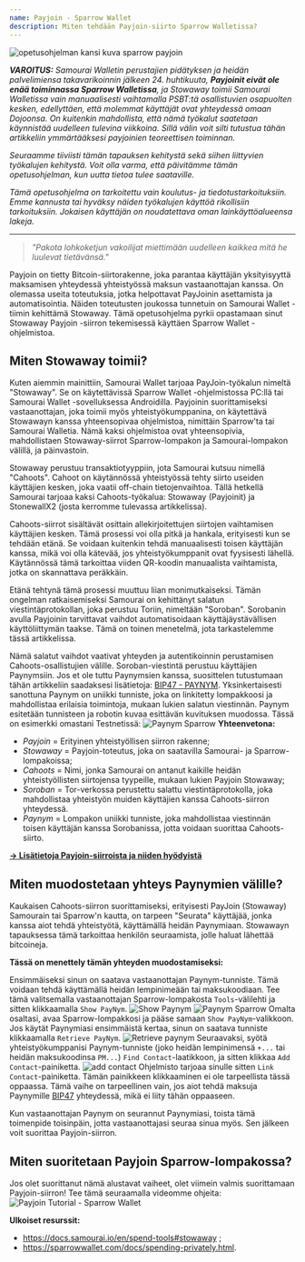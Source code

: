 ```yaml
---
name: Payjoin - Sparrow Wallet
description: Miten tehdään Payjoin-siirto Sparrow Walletissa?
---
```

![opetusohjelman kansi kuva sparrow payjoin](assets/cover.webp)

***VAROITUS:** Samourai Walletin perustajien pidätyksen ja heidän palvelimiensa takavarikoinnin jälkeen 24. huhtikuuta, **Payjoinit eivät ole enää toiminnassa Sparrow Walletissa**, ja Stowaway toimii Samourai Walletissa vain manuaalisesti vaihtamalla PSBT:tä osallistuvien osapuolten kesken, edellyttäen, että molemmat käyttäjät ovat yhteydessä omaan Dojoonsa. On kuitenkin mahdollista, että nämä työkalut saatetaan käynnistää uudelleen tulevina viikkoina. Sillä välin voit silti tutustua tähän artikkeliin ymmärtääksesi payjoinien teoreettisen toiminnan.*

_Seuraamme tiiviisti tämän tapauksen kehitystä sekä siihen liittyvien työkalujen kehitystä. Voit olla varma, että päivitämme tämän opetusohjelman, kun uutta tietoa tulee saataville._

_Tämä opetusohjelma on tarkoitettu vain koulutus- ja tiedotustarkoituksiin. Emme kannusta tai hyväksy näiden työkalujen käyttöä rikollisiin tarkoituksiin. Jokaisen käyttäjän on noudatettava oman lainkäyttöalueensa lakeja._

---

> *"Pakota lohkoketjun vakoilijat miettimään uudelleen kaikkea mitä he luulevat tietävänsä."*

Payjoin on tietty Bitcoin-siirtorakenne, joka parantaa käyttäjän yksityisyyttä maksamisen yhteydessä yhteistyössä maksun vastaanottajan kanssa. On olemassa useita toteutuksia, jotka helpottavat PayJoinin asettamista ja automatisointia. Näiden toteutusten joukossa tunnetuin on Samourai Wallet -tiimin kehittämä Stowaway. Tämä opetusohjelma pyrkii opastamaan sinut Stowaway Payjoin -siirron tekemisessä käyttäen Sparrow Wallet -ohjelmistoa.

## Miten Stowaway toimii?

Kuten aiemmin mainittiin, Samourai Wallet tarjoaa PayJoin-työkalun nimeltä "Stowaway". Se on käytettävissä Sparrow Wallet -ohjelmistossa PC:llä tai Samourai Wallet -sovelluksessa Androidilla. Payjoinin suorittamiseksi vastaanottajan, joka toimii myös yhteistyökumppanina, on käytettävä Stowawayn kanssa yhteensopivaa ohjelmistoa, nimittäin Sparrow'ta tai Samourai Walletia. Nämä kaksi ohjelmistoa ovat yhteensopivia, mahdollistaen Stowaway-siirrot Sparrow-lompakon ja Samourai-lompakon välillä, ja päinvastoin.

Stowaway perustuu transaktiotyyppiin, jota Samourai kutsuu nimellä "Cahoots". Cahoot on käytännössä yhteistyössä tehty siirto useiden käyttäjien kesken, joka vaatii off-chain tietojenvaihtoa. Tällä hetkellä Samourai tarjoaa kaksi Cahoots-työkalua: Stowaway (Payjoinit) ja StonewallX2 (josta kerromme tulevassa artikkelissa).

Cahoots-siirrot sisältävät osittain allekirjoitettujen siirtojen vaihtamisen käyttäjien kesken. Tämä prosessi voi olla pitkä ja hankala, erityisesti kun se tehdään etänä. Se voidaan kuitenkin tehdä manuaalisesti toisen käyttäjän kanssa, mikä voi olla kätevää, jos yhteistyökumppanit ovat fyysisesti lähellä. Käytännössä tämä tarkoittaa viiden QR-koodin manuaalista vaihtamista, jotka on skannattava peräkkäin.

Etänä tehtynä tämä prosessi muuttuu liian monimutkaiseksi. Tämän ongelman ratkaisemiseksi Samourai on kehittänyt salatun viestintäprotokollan, joka perustuu Toriin, nimeltään "Soroban". Sorobanin avulla Payjoinin tarvittavat vaihdot automatisoidaan käyttäjäystävällisen käyttöliittymän taakse. Tämä on toinen menetelmä, jota tarkastelemme tässä artikkelissa.

Nämä salatut vaihdot vaativat yhteyden ja autentikoinnin perustamisen Cahoots-osallistujien välille. Soroban-viestintä perustuu käyttäjien Paynymsiin. Jos et ole tuttu Paynymsien kanssa, suosittelen tutustumaan tähän artikkeliin saadaksesi lisätietoja: [BIP47 - PAYNYM](https://planb.network/tutorials/privacy/paynym-bip47).
Yksinkertaisesti sanottuna Paynym on uniikki tunniste, joka on linkitetty lompakkoosi ja mahdollistaa erilaisia toimintoja, mukaan lukien salatun viestinnän. Paynym esitetään tunnisteen ja robotin kuvaa esittävän kuvituksen muodossa. Tässä on esimerkki omastani Testnetissä: ![Paynym Sparrow](assets/en/1.webp)
**Yhteenvetona:**
- *Payjoin* = Erityinen yhteistyöllisen siirron rakenne;
- *Stowaway* = Payjoin-toteutus, joka on saatavilla Samourai- ja Sparrow-lompakoissa;
- *Cahoots* = Nimi, jonka Samourai on antanut kaikille heidän yhteistyöllisten siirtojensa tyypeille, mukaan lukien Payjoin Stowaway;
- *Soroban* = Tor-verkossa perustettu salattu viestintäprotokolla, joka mahdollistaa yhteistyön muiden käyttäjien kanssa Cahoots-siirron yhteydessä.
- *Paynym* = Lompakon uniikki tunniste, joka mahdollistaa viestinnän toisen käyttäjän kanssa Sorobanissa, jotta voidaan suorittaa Cahoots-siirto.

[**-> Lisätietoja Payjoin-siirroista ja niiden hyödyistä**](https://planb.network/tutorials/privacy/payjoin)

## Miten muodostetaan yhteys Paynymien välille?

Kaukaisen Cahoots-siirron suorittamiseksi, erityisesti PayJoin (Stowaway) Samourain tai Sparrow'n kautta, on tarpeen "Seurata" käyttäjää, jonka kanssa aiot tehdä yhteistyötä, käyttämällä heidän Paynymiaan. Stowawayn tapauksessa tämä tarkoittaa henkilön seuraamista, jolle haluat lähettää bitcoineja.

**Tässä on menettely tämän yhteyden muodostamiseksi:**

Ensimmäiseksi sinun on saatava vastaanottajan Paynym-tunniste. Tämä voidaan tehdä käyttämällä heidän lempinimeään tai maksukoodiaan. Tee tämä valitsemalla vastaanottajan Sparrow-lompakosta `Tools`-välilehti ja sitten klikkaamalla `Show PayNym`.
![Show Paynym](assets/notext/2.webp)
![Paynym Sparrow](assets/en/1.webp)
Omalta osaltasi, avaa Sparrow-lompakkosi ja pääse samaan `Show PayNym`-valikkoon. Jos käytät Paynymiasi ensimmäistä kertaa, sinun on saatava tunniste klikkaamalla `Retrieve PayNym`.
![Retrieve paynym](assets/notext/3.webp)
Seuraavaksi, syötä yhteistyökumppanisi Paynym-tunniste (joko heidän lempinimensä `+...` tai heidän maksukoodinsa `PM...`) `Find Contact`-laatikkoon, ja sitten klikkaa `Add Contact`-painiketta.
![add contact](assets/notext/4.webp)
Ohjelmisto tarjoaa sinulle sitten `Link Contact`-painiketta. Tämän painikkeen klikkaaminen ei ole tarpeellista tässä oppaassa. Tämä vaihe on tarpeellinen vain, jos aiot tehdä maksuja Paynymille [BIP47](https://planb.network/tutorials/privacy/paynym-bip47) yhteydessä, mikä ei liity tähän oppaaseen.

Kun vastaanottajan Paynym on seurannut Paynymiasi, toista tämä toimenpide toisinpäin, jotta vastaanottajasi seuraa sinua myös. Sen jälkeen voit suorittaa Payjoin-siirron.

## Miten suoritetaan Payjoin Sparrow-lompakossa?
Jos olet suorittanut nämä alustavat vaiheet, olet viimein valmis suorittamaan Payjoin-siirron! Tee tämä seuraamalla videomme ohjeita:
![Payjoin Tutorial - Sparrow Wallet](https://youtu.be/ZQxKod3e0Mg)

**Ulkoiset resurssit:**
- https://docs.samourai.io/en/spend-tools#stowaway ;
- https://sparrowwallet.com/docs/spending-privately.html.